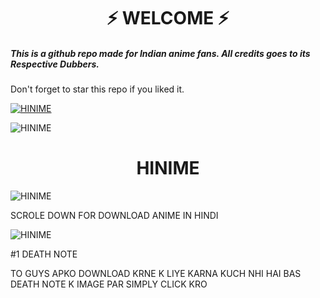 
<h1 align="center">⚡ WELCOME ⚡</h1>



<h5>This is a github repo made for Indian anime fans. All credits goes to its Respective Dubbers.</h5>



Don't forget to star this repo if you liked it.



[![HINIME](https://telegra.ph/file/a29f4769d061f1665ed7e.jpg)](https://github.com/sidhu70/HINIME)



![HINIME](https://telegra.ph/file/5f67f215a37ad1e13ca18.jpg)



<h1 align="center"> HINIME </h1>


![HINIME](https://telegra.ph/file/f9ab6e957203f9859e7fc.jpg)

SCROLE DOWN FOR DOWNLOAD ANIME IN HINDI

![HINIME](https://telegra.ph/file/82285c1f98dd02f4e5266.jpg)

 #1 DEATH NOTE

TO GUYS APKO DOWNLOAD KRNE K LIYE KARNA KUCH NHI HAI BAS DEATH NOTE K IMAGE PAR SIMPLY CLICK KRO
